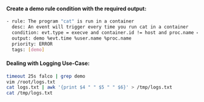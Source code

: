 
#### Create a demo rule condition with the required output:
```sh
- rule: The program "cat" is run in a container
  desc: An event will trigger every time you run cat in a container
  condition: evt.type = execve and container.id != host and proc.name = cat
  output: demo %evt.time %user.name %proc.name
  priority: ERROR
  tags: [demo]
```

####  Dealing with Logging Use-Case:

```sh
timeout 25s falco | grep demo
vim /root/logs.txt
cat logs.txt | awk '{print $4 " " $5 " " $6}' > /tmp/logs.txt
cat /tmp/logs.txt
```
